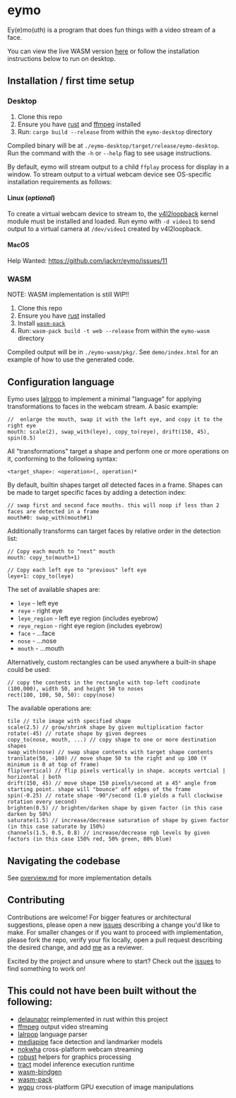 # eymo

Ey(e)mo(uth) is a program that does fun things with a video stream of a face.

You can view the live WASM version [here](https://jackratner.com/projects/eymo) or follow the installation instructions below to run on desktop.

## Installation / first time setup

### Desktop

1. Clone this repo
2. Ensure you have [rust](https://www.rust-lang.org/tools/install) and [ffmpeg](https://ffmpeg.org/) installed
3. Run: `cargo build --release` from within the `eymo-desktop` directory

Compiled binary will be at
`./eymo-desktop/target/release/eymo-desktop`. Run the command with the `-h` or `--help` flag to see usage instructions.

By default, eymo will stream output to a child `ffplay` process for
display in a window. To stream output to a virtual webcam device see
OS-specific installation requirements as follows:

#### Linux (*optional*)

To create a virtual webcam device to stream to, the
[v4l2loopback](https://github.com/v4l2loopback/v4l2loopback) kernel
module must be installed and loaded. Run eymo with `-d video1` to send
output to a virtual camera at `/dev/video1` created by v4l2loopback.

#### MacOS

Help Wanted: https://github.com/jackrr/eymo/issues/11

### WASM

NOTE: WASM implementation is still WIP!!

1. Clone this repo
2. Ensure you have [rust](https://www.rust-lang.org/tools/install) installed
3. Install [`wasm-pack`](https://drager.github.io/wasm-pack/installer/)
4. Run: `wasm-pack build -t web --release` from within the `eymo-wasm` directory

Compiled output will be in `./eymo-wasm/pkg/`. See `demo/index.html`
for an example of how to use the generated code.

## Configuration language

Eymo uses [lalrpop](https://github.com/lalrpop/lalrpop) to implement a
minimal "language" for applying transformations to faces in the webcam
stream. A basic example:
```
//  enlarge the mouth, swap it with the left eye, and copy it to the right eye
mouth: scale(2), swap_with(leye), copy_to(reye), drift(150, 45), spin(0.5)
```

All "transformations" target a shape and perform one or more
operations on it, conforming to the following syntax:

```
<target_shape>: <operation>(, operation)*
```


By default, builtin shapes target _all_ detected faces in a
frame. Shapes can be made to target specific faces by adding a
detection index:

```
// swap first and second face mouths. this will noop if less than 2 faces are detected in a frame
mouth#0: swap_with(mouth#1)
```

Additionally transforms can target faces by relative order in the
detection list:

```
// Copy each mouth to "next" mouth
mouth: copy_to(mouth+1)

// Copy each left eye to "previous" left eye
leye+1: copy_to(leye)
```

The set of available shapes are:

- `leye` - left eye
- `reye` - right eye
- `leye_region` - left eye region (includes eyebrow)
- `reye_region` - right eye region (includes eyebrow)
- `face` - ...face
- `nose` - ...nose
- `mouth` - ...mouth

Alternatively, custom rectangles can be used anywhere a built-in shape
could be used:

```
// copy the contents in the rectangle with top-left coodinate (100,000), width 50, and height 50 to noses
rect(100, 100, 50, 50): copy(nose)
```

The available operations are:

```
tile // tile image with specified shape
scale(2.5) // grow/shrink shape by given multiplication factor
rotate(-45) // rotate shape by given degrees
copy_to(nose, mouth, ...) // copy shape to one or more destination shapes
swap_with(nose) // swap shape contents with target shape contents
translate(50, -100) // move shape 50 to the right and up 100 (Y minimum is 0 at top of frame)
flip(vertical) // flip pixels vertically in shape. accepts vertcial | horizontal | both
drift(150, 45) // move shape 150 pixels/second at a 45° angle from starting point. shape will "bounce" off edges of the frame
spin(-0.25) // rotate shape -90°/second (1.0 yields a full clockwise rotation every second)
brighten(0.5) // brighten/darken shape by given factor (in this case darken by 50%)
saturate(1.5) // increase/decrease saturation of shape by given factor (in this case saturate by 150%)
channels(1.5, 0.5, 0.8) // increase/decrease rgb levels by given factors (in this case 150% red, 50% green, 80% blue)
```

## Navigating the codebase

See [overview.md](docs/overview.md) for more implementation details

## Contributing

Contributions are welcome! For bigger features or architectural suggestions, please open a new [issues](https://github.com/jackrr/eymo/issues) describing a change you'd like to make. For smaller changes or if you want to proceed with implementation, please fork the repo, verify your fix locally, open a pull request describing the desired change, and add [me](https://github.com/jackrr) as a reviewer.

Excited by the project and unsure where to start? Check out the [issues](https://github.com/jackrr/eymo/issues) to find something to work on!

## This could not have been built without the following:

- [delaunator](https://github.com/mapbox/delaunator) reimplemented in rust within this project
- [ffmpeg](https://ffmpeg.org/) output video streaming
- [lalrpop](https://github.com/lalrpop/lalrpop) language parser
- [mediapipe](https://ai.google.dev/edge/mediapipe/solutions/vision/face_landmarker) face detection and landmarker models
- [nokwha](https://github.com/l1npengtul/nokhwa) cross-platform webcam streaming
- [robust](https://github.com/georust/robust) helpers for graphics processing
- [tract](http://github.com/sonos/tract) model inference execution runtime
- [wasm-bindgen](https://github.com/wasm-bindgen/wasm-bindgen)
- [wasm-pack](https://drager.github.io/wasm-pack/installer/)
- [wgpu](https://github.com/gfx-rs/wgpu) cross-platform GPU execution of image manipulations

